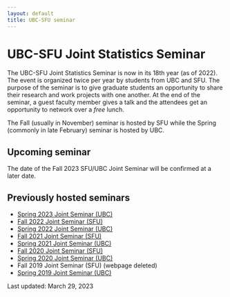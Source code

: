 ```yaml
---
layout: default
title: UBC-SFU seminar
---
```


# UBC-SFU Joint Statistics Seminar

The UBC-SFU Joint Statistics Seminar is now in its 18th year (as of 2022).
The event is organized twice per year by students from UBC and SFU.
The purpose of the seminar is to give graduate students
an opportunity to share their research and work projects with one another.
At the end of the seminar, a guest faculty member gives a talk and
the attendees get an opportunity to network over a *free* lunch.

The Fall (usually in November) seminar is hosted by SFU
while the Spring (commonly in late February) seminar is hosted by UBC.

## Upcoming seminar

The date of the Fall 2023 SFU/UBC Joint Seminar will be confirmed at a later date.

## Previously hosted seminars
- [Spring 2023 Joint Seminar (UBC)](https://ubc-sfu-seminar-2023.github.io/)
- [Fall 2022 Joint Seminar (SFU)](http://www.sfu.ca/~rennyd/JointSeminar2022/)
- [Spring 2022 Joint Seminar (UBC)](https://ubc-sfu-joint-stat-seminar-spring-2022.github.io/)
- [Fall 2021 Joint Seminar (SFU)](https://www.sfu.ca/~rennyd/JointSeminar2021/)
- [Spring 2021 Joint Seminar (UBC)](https://www.stat.ubc.ca/~kenny.chiu/jointseminar/spring2021/)
- [Fall 2020 Joint Seminar (SFU)](http://www.sfu.ca/~nsurjano/JointSeminar/)
- [Spring 2020 Joint Seminar (UBC)](https://chiukenny.github.io/jointseminar-2019w2/)
- Fall 2019 Joint Seminar (SFU) (webpage deleted)
- [Spring 2019 Joint Seminar (UBC)](https://www.stat.ubc.ca/~qiong.zhang/misc/JointSeminar2018.html)

Last updated: March 29, 2023
